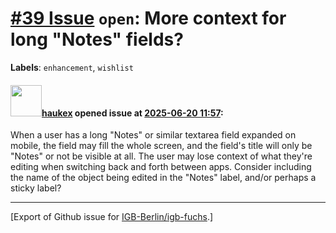 # [\#39 Issue](https://github.com/IGB-Berlin/igb-fuchs/issues/39) `open`: More context for long "Notes" fields?
**Labels**: `enhancement`, `wishlist`


#### <img src="https://avatars.githubusercontent.com/u/4613111?u=708742f53b26cb75f2c7a93ee7a7a53abe18ec48&v=4" width="50">[haukex](https://github.com/haukex) opened issue at [2025-06-20 11:57](https://github.com/IGB-Berlin/igb-fuchs/issues/39):

When a user has a long "Notes" or similar textarea field expanded on mobile, the field may fill the whole screen, and the field's title will only be "Notes" or not be visible at all. The user may lose context of what they're editing when switching back and forth between apps. Consider including the name of the object being edited in the "Notes" label, and/or perhaps a sticky label?




-------------------------------------------------------------------------------



[Export of Github issue for [IGB-Berlin/igb-fuchs](https://github.com/IGB-Berlin/igb-fuchs).]
